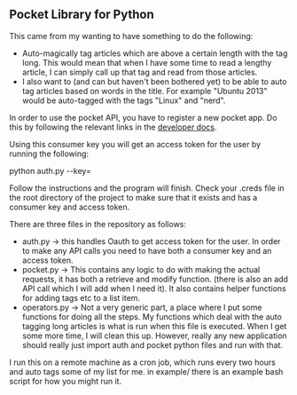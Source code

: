 Pocket Library for Python
-------------------------

This came from my wanting to have something to do the following:

- Auto-magically tag articles which are above a certain length with the tag long. This would mean that when I have some time to read a lengthy article, I can simply call up that tag and read from those articles.
- I also want to (and can but haven't been bothered yet) to be able to auto tag articles based on words in the title. For example "Ubuntu 2013" would be auto-tagged with the tags "Linux" and "nerd".

In order to use the pocket API, you have to register a new pocket app. Do this by following the relevant links in the [developer docs](http://getpocket.com/developer/docs/overview).

Using this consumer key you will get an access token for the user by running the following:

python auth.py --key=<consumer-key>

Follow the instructions and the program will finish.
Check your .creds file in the root directory of the project to make sure that it exists and has a consumer key and access token.

There are three files in the repository as follows:

- auth.py -> this handles Oauth to get access token for the user. In order to make any API calls you need to have both a consumer key and an access token.
- pocket.py -> This contains any logic to do with making the actual requests, it has both a retrieve and modify function. (there is also an add API call which I will add when I need it). It also contains helper functions for adding tags etc to a list item.
- operators.py -> Not a very generic part, a place where I put some functions for doing all the steps. My functions which deal with the auto tagging long articles is what is run when this file is executed. When I get some more time, I will clean this up. However, really any new application should really just import auth and pocket python files and run with that.

I run this on a remote machine as a cron job, which runs every two hours and auto tags some of my list for me. in example/ there is an example bash script for how you might run it.
